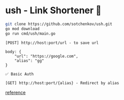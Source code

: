 # ush - Link Shortener 🔪

```bash
git clone https://github.com/sotchenkov/ush.git
go mod download
go run cmd/ush/main.go 
```

```
[POST] http://host:port/url - to save url

body: {
    "url": "https://google.com",
    "alias": "gg"
}

✅ Basic Auth
```

```
[GET] http://host:port/{alias} - Redirect by alias
```
[reference](https://github.com/GolangLessons/url-shortener)

